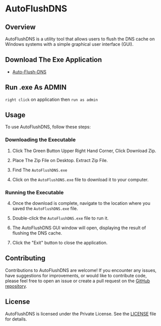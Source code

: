 # AutoFlushDNS

## Overview

AutoFlushDNS is a utility tool that allows users to flush the DNS cache on Windows systems with a simple graphical user interface (GUI).

## Download The Exe Application 
- [Auto-Flush-DNS](https://github.com/KernFerm/AutoFlushDNS/releases/tag/DNS)


## Run .exe As ADMIN
`right click` on application then `run as admin`

## Usage

To use AutoFlushDNS, follow these steps:

### Downloading the Executable

1. Click The Green Button Upper Right Hand Corner, Click Download Zip.

2. Place The Zip File on Desktop. Extract Zip File.

3. Find The `AutoFlushDNS.exe`

4. Click on the `AutoFlushDNS.exe` file to download it to your computer.

### Running the Executable

4. Once the download is complete, navigate to the location where you saved the `AutoFlushDNS.exe` file.

5. Double-click the `AutoFlushDNS.exe` file to run it.

6. The AutoFlushDNS GUI window will open, displaying the result of flushing the DNS cache.

7. Click the "Exit" button to close the application.

## Contributing

Contributions to AutoFlushDNS are welcome! If you encounter any issues, have suggestions for improvements, or would like to contribute code, please feel free to open an issue or create a pull request on the [GitHub repository](https://github.com/KernFerm/AutoFlushDNS).

## License

AutoFlushDNS is licensed under the Private License. See the [LICENSE](LICENSE) file for details.

